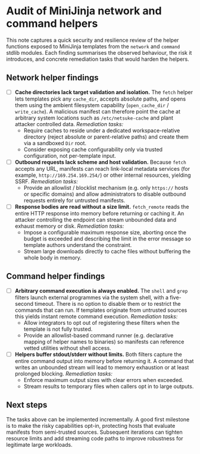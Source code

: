 # Audit of MiniJinja network and command helpers

This note captures a quick security and resilience review of the helper
functions exposed to MiniJinja templates from the `network` and `command`
stdlib modules. Each finding summarises the observed behaviour, the risk it
introduces, and concrete remediation tasks that would harden the helpers.

## Network helper findings

- [ ] **Cache directories lack target validation and isolation.** The `fetch`
  helper lets templates pick any `cache_dir`, accepts absolute paths, and opens
  them using the ambient filesystem capability (`open_cache_dir` /
  `write_cache`). A malicious manifest can therefore point the cache at
  arbitrary system locations such as `/etc/netsuke-cache` and plant attacker
  controlled data. *Remediation tasks:*
  - Require caches to reside under a dedicated workspace-relative directory
    (reject absolute or parent-relative paths) and create them via a sandboxed
    `Dir` root.
  - Consider exposing cache configurability only via trusted configuration,
    not per-template input.
- [ ] **Outbound requests lack scheme and host validation.** Because `fetch`
  accepts any URL, manifests can reach link-local metadata services (for
  example, `http://169.254.169.254/`) or other internal resources, yielding
  SSRF. *Remediation tasks:*
  - Provide an allowlist / blocklist mechanism (e.g. only `https://` hosts or
    specific domains) and allow administrators to disable outbound requests
    entirely for untrusted manifests.
- [ ] **Response bodies are read without a size limit.** `fetch_remote` reads
      the
  entire HTTP response into memory before returning or caching it. An attacker
  controlling the endpoint can stream unbounded data and exhaust memory or
  disk. *Remediation tasks:*
  - Impose a configurable maximum response size, aborting once the budget is
    exceeded and describing the limit in the error message so template authors
    understand the constraint.
  - Stream large downloads directly to cache files without buffering the whole
    body in memory.

## Command helper findings

- [ ] **Arbitrary command execution is always enabled.** The `shell` and `grep`
  filters launch external programmes via the system shell, with a five-second
  timeout. There is no option to disable them or to restrict the commands that
  can run. If templates originate from untrusted sources this yields instant
  remote command execution. *Remediation tasks:*
  - Allow integrators to opt out of registering these filters when the
    template is not fully trusted.
  - Provide an allowlist-based command runner (e.g. declarative mapping of
    helper names to binaries) so manifests can reference vetted utilities
    without shell access.
- [ ] **Helpers buffer stdout/stderr without limits.** Both filters capture the
  entire command output into memory before returning it. A command that writes
  an unbounded stream will lead to memory exhaustion or at least prolonged
  blocking. *Remediation tasks:*
  - Enforce maximum output sizes with clear errors when exceeded.
  - Stream results to temporary files when callers opt in to large outputs.

## Next steps

The tasks above can be implemented incrementally. A good first milestone is to
make the risky capabilities opt-in, protecting hosts that evaluate manifests
from semi-trusted sources. Subsequent iterations can tighten resource limits
and add streaming code paths to improve robustness for legitimate large
workloads.

